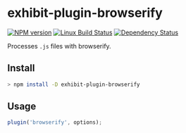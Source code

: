 # exhibit-plugin-browserify

[![NPM version][npm-image]][npm-url] [![Linux Build Status][travis-image]][travis-url] [![Dependency Status][depstat-image]][depstat-url]

Processes `.js` files with browserify.

## Install

```sh
> npm install -D exhibit-plugin-browserify
```

## Usage

```js
plugin('browserify', options);
```

[npm-url]: https://npmjs.org/package/exhibit-plugin-browserify
[npm-image]: https://img.shields.io/npm/v/exhibit-plugin-browserify.svg?style=flat-square

[travis-url]: https://travis-ci.org/exhibitjs/exhibit-plugin-browserify
[travis-image]: https://img.shields.io/travis/exhibitjs/exhibit-plugin-browserify.svg?style=flat-square&label=Linux

[appveyor-url]: https://ci.appveyor.com/project/exhibitjs/exhibit-plugin-browserify
[appveyor-image]: https://img.shields.io/appveyor/ci/exhibitjs/exhibit-plugin-browserify/master.svg?style=flat-square&label=Windows

[depstat-url]: https://david-dm.org/exhibitjs/exhibit-plugin-browserify
[depstat-image]: https://img.shields.io/david/exhibitjs/exhibit-plugin-browserify.svg?style=flat-square
